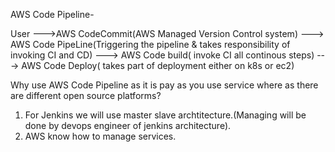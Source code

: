 AWS Code Pipeline-

User --->AWS CodeCommit(AWS Managed Version Control system) ---> AWS Code PipeLine(Triggering the pipeline & takes responsibility of invoking CI and CD) ---> AWS Code build( invoke CI all continous steps) ---> AWS Code Deploy( takes part of deployment either on k8s or ec2)

Why use AWS Code Pipeline as it is pay as you use service where as there are different open source platforms?
1. For Jenkins we will use master slave archtitecture.(Managing will be done by devops engineer of jenkins architecture).
2. AWS know how to manage services.
